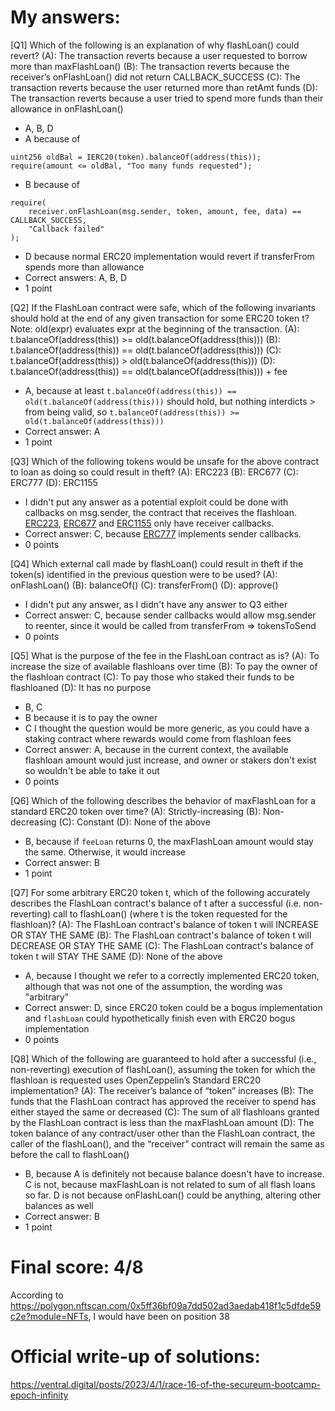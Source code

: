 # My answers: 
[Q1] Which of the following is an explanation of why flashLoan() could revert?
(A): The transaction reverts because a user requested to borrow more than maxFlashLoan()
(B): The transaction reverts because the receiver’s onFlashLoan() did not return CALLBACK_SUCCESS
(C): The transaction reverts because the user returned more than retAmt funds
(D): The transaction reverts because a user tried to spend more funds than their allowance in onFlashLoan()
- A, B, D
- A because of 
```
uint256 oldBal = IERC20(token).balanceOf(address(this));
require(amount <= oldBal, "Too many funds requested");
```
- B because of 
```
require(
    receiver.onFlashLoan(msg.sender, token, amount, fee, data) == CALLBACK_SUCCESS,
    "Callback failed"
);
```
- D because normal ERC20 implementation would revert if transferFrom spends more than allowance
- Correct answers: A, B, D
- 1 point

[Q2] If the FlashLoan contract were safe, which of the following invariants should hold at the end of any given transaction for some ERC20 token t? Note: old(expr) evaluates expr at the beginning of the transaction.
(A): t.balanceOf(address(this)) >= old(t.balanceOf(address(this)))
(B): t.balanceOf(address(this)) == old(t.balanceOf(address(this)))
(C): t.balanceOf(address(this)) > old(t.balanceOf(address(this)))
(D): t.balanceOf(address(this)) == old(t.balanceOf(address(this))) + fee
- A, because at least ```t.balanceOf(address(this)) == old(t.balanceOf(address(this)))``` should hold, but nothing interdicts > from being valid, so ```t.balanceOf(address(this)) >= old(t.balanceOf(address(this)))```
- Correct answer: A
- 1 point

[Q3] Which of the following tokens would be unsafe for the above contract to loan as doing so could result in theft?
(A): ERC223
(B): ERC677
(C): ERC777
(D): ERC1155 
- I didn't put any answer as a potential exploit could be done with callbacks on msg.sender, the contract that receives the flashloan. [ERC223](https://github.com/Dexaran/ERC223-token-standard), [ERC677](https://github.com/ethereum/EIPs/issues/677) and [ERC1155](https://eips.ethereum.org/EIPS/eip-1155) only have receiver callbacks.
- Correct answer: C, because [ERC777](https://eips.ethereum.org/EIPS/eip-777) implements sender callbacks. 
- 0 points

[Q4] Which external call made by flashLoan() could result in theft if the token(s) identified in the previous question  were to be used?
(A): onFlashLoan()
(B): balanceOf()
(C): transferFrom()
(D): approve() 
- I didn't put any answer, as I didn't have any answer to Q3 either
- Correct answer: C, because sender callbacks would allow msg.sender to reenter, since it would be called from transferFrom => tokensToSend
- 0 points

[Q5] What is the purpose of the fee in the FlashLoan contract as is?
(A): To increase the size of available flashloans over time
(B): To pay the owner of the flashloan contract
(C): To pay those who staked their funds to be flashloaned
(D): It has no purpose
- B, C
- B because it is to pay the owner
- C I thought the question would be more generic, as you could have a staking contract where rewards would come from flashloan fees
- Correct answer: A, because in the current context, the available flashloan amount would just increase, and owner or stakers don't exist so wouldn't be able to take it out
- 0 points

[Q6] Which of the following describes the behavior of maxFlashLoan for a standard ERC20 token over time?
(A): Strictly-increasing
(B): Non-decreasing
(C): Constant
(D): None of the above
- B, because if ```feeLoan``` returns 0, the maxFlashLoan amount would stay the same. Otherwise, it would increase
- Correct answer: B
- 1 point

[Q7] For some arbitrary ERC20 token t, which of the following accurately describes the FlashLoan contract's balance of t after a successful (i.e. non-reverting) call to flashLoan() (where t is the token requested for the flashloan)?
(A): The FlashLoan contract's balance of token t will INCREASE OR STAY THE SAME
(B): The FlashLoan contract's balance of token t will DECREASE OR STAY THE SAME
(C): The FlashLoan contract's balance of token t will STAY THE SAME
(D): None of the above
- A, because I thought we refer to a correctly implemented ERC20 token, although that was not one of the assumption, the wording was "arbitrary"
- Correct answer: D, since ERC20 token could be a bogus implementation and ```flashLoan``` could hypothetically finish even with ERC20 bogus implementation
- 0 points

[Q8] Which of the following are guaranteed to hold after a successful (i.e., non-reverting) execution of flashLoan(), assuming the token for which the flashloan is requested uses OpenZeppelin’s Standard ERC20 implementation?
(A): The receiver’s balance of “token” increases
(B): The funds that the FlashLoan contract has approved the receiver to spend has either stayed the same or decreased
(C): The sum of all flashloans granted by the FlashLoan contract is less than the maxFlashLoan amount
(D): The token balance of any contract/user other than the FlashLoan contract, the caller of the flashLoan(), and the “receiver” contract will remain the same as before the call to flashLoan()
- B, because A is definitely not because balance doesn't have to increase. C is not, because maxFlashLoan is not related to sum of all flash loans so far. D is not because onFlashLoan() could be anything, altering other balances as well
- Correct answer: B
- 1 point

# Final score: 4/8
According to https://polygon.nftscan.com/0x5ff36bf09a7dd502ad3aedab418f1c5dfde59c2e?module=NFTs, I would have been on position 38

# Official write-up of solutions:
https://ventral.digital/posts/2023/4/1/race-16-of-the-secureum-bootcamp-epoch-infinity